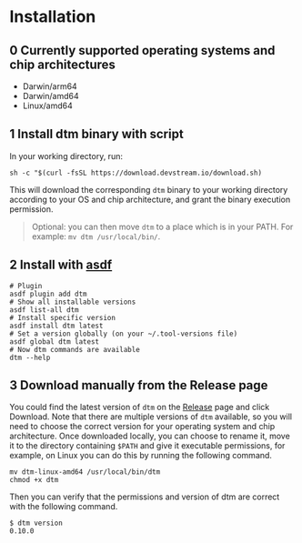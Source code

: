 # Installation

## 0 Currently supported operating systems and chip architectures

* Darwin/arm64
* Darwin/amd64
* Linux/amd64

## 1 Install dtm binary with script

In your working directory, run:

```shell
sh -c "$(curl -fsSL https://download.devstream.io/download.sh)
```

This will download the corresponding `dtm` binary to your working directory according to your OS and chip architecture, and grant the binary execution permission.

> Optional: you can then move `dtm` to a place which is in your PATH. For example: `mv dtm /usr/local/bin/`.

## 2 Install with [asdf](https://asdf-vm.com/)

```shell
# Plugin
asdf plugin add dtm
# Show all installable versions
asdf list-all dtm
# Install specific version
asdf install dtm latest
# Set a version globally (on your ~/.tool-versions file)
asdf global dtm latest
# Now dtm commands are available
dtm --help
```

## 3 Download manually from the Release page

You could find the latest version of `dtm` on the [Release](https://github.com/devstream-io/devstream/releases/) page and click Download.
Note that there are multiple versions of `dtm` available, so you will need to choose the correct version for your operating system and chip architecture. Once downloaded locally, you can choose to rename it, move it to the directory containing `$PATH` and give it executable permissions, for example, on Linux you can do this by running the following command.

```shell
mv dtm-linux-amd64 /usr/local/bin/dtm
chmod +x dtm
```

Then you can verify that the permissions and version of dtm are correct with the following command.

```shell
$ dtm version
0.10.0
```

